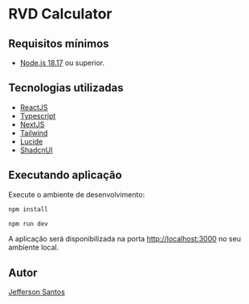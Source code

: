 # RVD Calculator

## Requisitos mínimos

- [Node.js 18.17](https://nodejs.org/en) ou superior.

## Tecnologias utilizadas

- [ReactJS](https://react.dev/)
- [Typescript](https://www.typescriptlang.org/)
- [NextJS](https://nextjs.org/)
- [Tailwind](https://tailwindcss.com/)
- [Lucide](https://lucide.dev/)
- [ShadcnUI](https://ui.shadcn.com/)

## Executando aplicação

Execute o ambiente de desenvolvimento:

```bash
npm install

npm run dev
```

A aplicação será disponibilizada na porta [http://localhost:3000](http://localhost:3000) no seu ambiente local.

## Autor

[Jefferson Santos](https://github.com/JeffersonRSantos)


